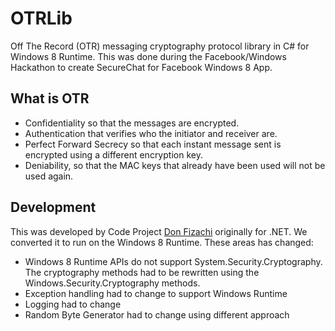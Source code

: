OTRLib
======

Off The Record (OTR) messaging cryptography protocol
library in C# for Windows 8 Runtime. This was done
during the Facebook/Windows Hackathon to create
SecureChat for Facebook Windows 8 App.

What is OTR
------

* Confidentiality so that the messages are encrypted. 
* Authentication that verifies who the initiator and
  receiver are.
* Perfect Forward Secrecy so that each instant message
  sent is encrypted using a different encryption key.
* Deniability, so that the MAC keys that already have
  been used will not be used again.

Development
------
This was developed by Code Project [Don Fizachi](http://www.codeproject.com/Articles/644318/Off-The-Record-OTR-Security-Protocol) originally for .NET.
We converted it to run on the Windows 8 Runtime. These
areas has changed:

* Windows 8 Runtime APIs do not support System.Security.Cryptography.
  The cryptography methods had to be rewritten using the
  Windows.Security.Cryptography methods.
* Exception handling had to change to support Windows
  Runtime
* Logging had to change
* Random Byte Generator had to change using different
  approach
 
  
